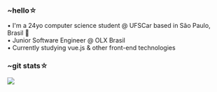 ### ~hello☆
• I'm a 24yo computer science student @ UFSCar based in São Paulo, Brasil :wilted_flower:\
• Junior Software Engineer @ OLX Brasil \
• Currently studying vue.js & other front-end technologies

<!--
<img src="https://raw.githubusercontent.com/gabrielaabergamo/gabrielaabergamo/main/ghosts.gif" width="350px" height="220px">
-->

### ~git stats☆
<a href="https://github.com/gabrielaabergamo/gabrielaabergamo">
  <img align="center" src="https://github-readme-stats.vercel.app/api/top-langs/?username=gabrielaabergamo&layout=compact&theme=dark&langs_count=10" />
</a>

<!--
**gabrielaabergamo/gabrielaabergamo** is a ✨ _special_ ✨ repository because its `README.md` (this file) appears on your GitHub profile.

Here are some ideas to get you started:

- 🔭 I’m currently working on ...
- 🌱 I’m currently learning ...
- 👯 I’m looking to collaborate on ...
- 🤔 I’m looking for help with ...
- 💬 Ask me about ...
- 📫 How to reach me: ...
- 😄 Pronouns: ...
- ⚡ Fun fact: ...
-->
